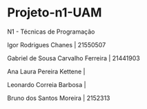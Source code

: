 # Projeto-n1-UAM

N1 - Técnicas de Programação

Igor Rodrigues Chanes | 21550507

Gabriel de Sousa Carvalho Ferreira | 21441903

Ana Laura Pereira Kettene |

Leonardo Correia Barbosa |

Bruno dos Santos Moreira | 2152313
